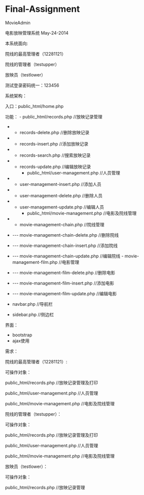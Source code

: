 Final-Assignment
================

MovieAdmin

电影放映管理系统 May-24-2014

本系统面向:

院线的最高管理者（12281121）

院线的管理者（testupper）

放映员（testlower）

测试登录密码统一：123456


系统架构：

入口：public_html/home.php

功能：
	  - public_html/records.php  //放映记录管理
- - records-delete.php //删除放映记录
- - records-insert.php //添加放映记录
- - records-search.php //搜索放映记录
- - records-update.php //编辑放映记录
	   - public_html/user-management.php //人员管理
- - user-management-insert.php //添加人员
- - user-management-delete.php //删除人员
- - user-management-update.php //编辑人员
	   - public_html/movie-management.php  //电影及院线管理
- - movie-management-chain.php //院线管理
- --- movie-management-chain-delete.php //删除院线
- --- movie-management-chain-insert.php //添加院线
-  --- movie-management-chain-update.php //编辑院线
	   - movie-management-film.php //电影管理
- --- movie-management-film-delete.php //删除电影
- --- movie-management-film-insert.php //添加电影
- --- movie-management-film-update.php //编辑电影

- navbar.php  //导航栏
- sidebar.php  //侧边栏

界面：
- bootstrap
- ajax使用

需求：

院线的最高管理者（12281121）:

可操作对象：

public_html/records.php  //放映记录管理及打印

public_html/user-management.php //人员管理
	  
public_html/movie-management.php  //电影及院线管理

院线的管理者（testupper）：

可操作对象：

public_html/records.php  //放映记录管理及打印

public_html/user-management.php //人员管理
	  
public_html/movie-management.php  //电影及院线管理

放映员（testlower）：

可操作对象：

public_html/records.php  //放映记录管理
